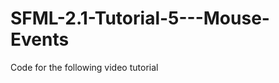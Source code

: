 SFML-2.1-Tutorial-5---Mouse-Events
==================================

Code for the following video tutorial 
